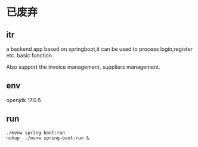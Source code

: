 # 已废弃
## itr
a backend app based on springboot,it can be used to process login,register etc. basic function.

Also support the invoice management, suppliers management.
## env
openjdk 17.0.5

## run
```
./mvnw spring-boot:run
nohup  ./mvnw spring-boot:run &
```